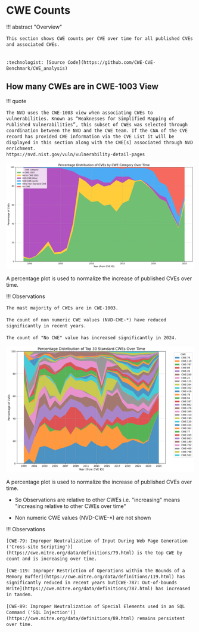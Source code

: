 # CWE Counts 

!!! abstract "Overview"

    This section shows CWE counts per CVE over time for all published CVEs and associated CWEs.


    :technologist: [Source Code](https://github.com/CWE-CVE-Benchmark/CWE_analysis)



## How many CWEs are in CWE-1003 View

!!! quote

    The NVD uses the CWE-1003 view when associating CWEs to vulnerabilities. Known as “Weaknesses for Simplified Mapping of Published Vulnerabilities”, this subset of CWEs was selected through coordination between the NVD and the CWE team. If the CNA of the CVE record has provided CWE information via the CVE List it will be displayed in this section along with the CWE[s] associated through NVD enrichment.
    https://nvd.nist.gov/vuln/vulnerability-detail-pages

![cve_cwe_percentage_distribution](../assets/images/cve_cwe_percentage_distribution.png)

A percentage plot is used to normalize the increase of published CVEs over time.

!!! Observations

    The mast majority of CWEs are in CWE-1003.
    
    The count of non numeric CWE values (NVD-CWE-*) have reduced significantly in recent years.

    The count of "No CWE" value has increased significantly in 2024.



![top_standard_cwes_percentage_stacked](../assets/images/top_standard_cwes_percentage_stacked.png)


A percentage plot is used to normalize the increase of published CVEs over time.

- So Observations are relative to other CWEs i.e. "increasing" means "increasing relative to other CWEs over time"

- Non numeric CWE values (NVD-CWE-*) are not shown

!!! Observations

    [CWE-79: Improper Neutralization of Input During Web Page Generation ('Cross-site Scripting')](https://cwe.mitre.org/data/definitions/79.html) is the top CWE by count and is increasing over time.
    
    [CWE-119: Improper Restriction of Operations within the Bounds of a Memory Buffer](https://cwe.mitre.org/data/definitions/119.html) has significantly reduced in recent years but[CWE-787: Out-of-bounds Write](https://cwe.mitre.org/data/definitions/787.html) has increased in tandem.

    [CWE-89: Improper Neutralization of Special Elements used in an SQL Command ('SQL Injection')](https://cwe.mitre.org/data/definitions/89.html) remains persistent over time.